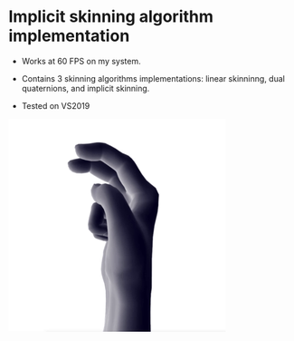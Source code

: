 # Implicit skinning algorithm implementation

- Works at 60 FPS on my system.
- Contains 3 skinning algorithms implementations: linear skinninng, dual quaternions, and implicit skinning.

- Tested on VS2019

![](demo.gif)
